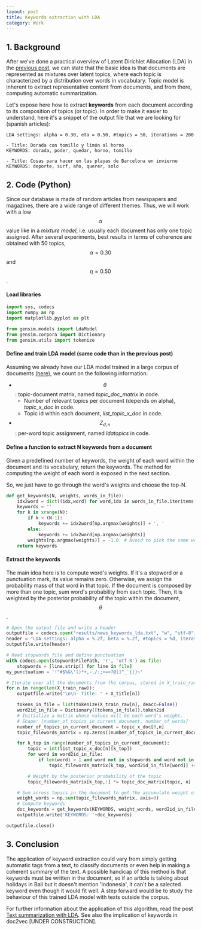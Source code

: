 ```yaml
---
layout: post
title: Keywords extraction with LDA
category: Work
---
```


## 1. Background 

After we've done a practical overview of Latent Dirichlet Allocation (LDA) in the [previous post](/blog/work/2017/12/04/topics-lda/), we can state that the basic idea is that documents are represented as mixtures over latent topics, where each topic is characterized by a distribution over words in vocabulary. Topic model is inherent to extract representative content from documents, and from there, computing automatic summarization. 

Let's expose here how to extract **keywords** from each document according to its composition of topics (or topic). In order to make it easier to understand, here it's a snippet of the output file that we are looking for (spanish articles): 

```
LDA settings: alpha = 0.30, eta = 0.50, #topics = 50, iterations = 200

- Title: Dorada con tomillo y limón al horno 
KEYWORDS: dorada, poder, quedar, horno, tomillo

- Title: Cosas para hacer en las playas de Barcelona en invierno 
KEYWORDS: deporte, surf, año, querer, solo
```


## 2. Code (Python)

Since our database is made of random articles from newspapers and magazines, there are a wide range of different themes. Thus, we will work with a low $$\alpha$$ value like in a *mixture model*, i.e. usually each document has only one topic assigned. After several experiments, best results in terms of coherence are obtained with 50 topics, $$\alpha=0.30$$ and $$\eta=0.50$$. 


#### Load libraries 

```python
import sys, codecs
import numpy as np
import matplotlib.pyplot as plt

from gensim.models import LdaModel
from gensim.corpora import Dictionary
from gensim.utils import tokenize
```


#### Define and train LDA model (same code than in the previous post)

Assuming we already have our LDA model trained in a large corpus of documents [(here)](/blog/work/2017/12/04/topics-lda/), we count on the following information:

* $$\theta$$: topic-document matrix, named *topic_doc_matrix* in code. 
	* Number of relevant topics per document (depends on alpha), *topic_x_doc* in code. 
	* Topic id within each document, *list_topic_x_doc* in code.
* $$Z_{d,n}$$: per-word topic assignment, named *ldatopics* in code. 



#### Define a function to extract N keywords from a document

Given a predefined number of keywords, the weight of each word within the document and its vocabulary, return the keywords. The method for computing the weight of each word is exposed in the next section. 

So, we just have to go through the word's weights and choose the top-N. 

```python
def get_keywords(N, weights, words_in_file):
    idx2word = dict((idx,word) for word,idx in words_in_file.iteritems())
    keywords = ''
    for k in xrange(N):
        if k < (N-1):
            keywords += idx2word[np.argmax(weights)] + ', '
        else:
            keywords += idx2word[np.argmax(weights)]
        weights[np.argmax(weights)] = -1.0  # Avoid to pick the same word
    return keywords
```


#### Extract the keywords

The main idea here is to compute word's weights. If it's a stopword or a punctuation mark, its value remains zero. Otherwise, we assign the probability mass of that word in that topic. If the document is composed by more than one topic, sum word's probability from each topic. Then, it is weighted by the posterior probability of the topic within the document, $$\theta$$. 

```python
# Open the output file and write a header
outputfile = codecs.open("results/news_keywords_lda.txt", "w", "utf-8")
header = "LDA settings: alpha = %.2f, beta = %.2f, #topics = %d, iterations = %d" % (alpha, beta, k_topics, niter)
outputfile.write(header)

# Read stopwords file and define punctuation
with codecs.open(stopwordsFilePath, 'r', 'utf-8') as file:
	stopwords = [line.strip() for line in file]
my_punctuation = '!"#$%&\'()*+,-./:;<=>?@[]^_`{|}~'

# Iterate over all the documents from the corpus, stored in X_train_raw
for n in range(len(X_train_raw)):
    outputfile.write("\n\n- Title: " + X_title[n])

    tokens_in_file = list(tokenize(X_train_raw[n], deacc=False))
    word2id_in_file = Dictionary([tokens_in_file]).token2id
    # Initialize a matrix whose values will be each word's weight.
    # Shape: [number_of_topics_in_current_document, number_of_words]
    number_of_topics_in_current_document = topic_x_doc[0,n]
    topic_filewords_matrix = np.zeros((number_of_topics_in_current_document, len(word2id_in_file)), dtype=float)

    for k_top in range(number_of_topics_in_current_document):
        topic = int(list_topic_x_doc[n][k_top])
        for word in word2id_in_file:
            if len(word) > 1 and word not in stopwords and word not in my_punctuation and word in word2id_global:
                topic_filewords_matrix[k_top, word2id_in_file[word]] += topic_word_matrix[topic, word2id_global[word]]

        # Weight by the posterior probability of the topic
        topic_filewords_matrix[k_top,:] *= topic_doc_matrix[topic, n]

    # Sum across topics in the document to get the accumulate weight of each word
    weight_words = np.sum(topic_filewords_matrix, axis=0)
    # Compute keywords
    doc_keywords = get_keywords(KEYWORDS, weight_words, word2id_in_file)
    outputfile.write('KEYWORDS: '+doc_keywords)

outputfile.close()
```


## 3. Conclusion

The application of keyword extraction could vary from simply getting automatic tags from a text, to classify documents or even help in making a coherent summary of the text. A possible handicap of this method is that keywords must be written in the document, so if an article is talking about holidays in Bali but it doesn't mention 'Indonesia', it can't be a salected keyword even though it would fit well. A step forward would be to study the behaviour of this trained LDA model with texts outside the corpus.

<div class="message">
  For further information about the application of this algorithm, read the post <a href="/blog/work/2017/12/07/summary-lda/">Text summarization with LDA</a>. See also the implication of keywords in doc2vec [UNDER CONSTRUCTION].
</div>

